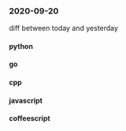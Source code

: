 ### 2020-09-20
diff between today and yesterday

#### python

#### go

#### cpp

#### javascript

#### coffeescript
